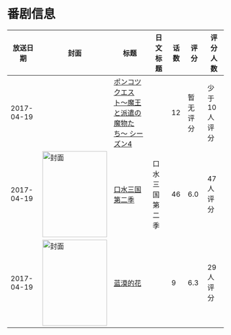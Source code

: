 # 番剧信息

|放送日期|封面|标题|日文标题|话数|评分|评分人数|
|---|---|---|---|---|---|---|
|2017-04-19||[ポンコツクエスト〜魔王と派遣の魔物たち〜 シーズン4](https://bangumi.tv/subject/241476)||12|暂无评分|少于10人评分|
|2017-04-19|<img src="https://lain.bgm.tv/pic/cover/c/ab/5a/212364_Kk5p7.jpg" alt="封面" style="width:150px;height:200px;object-fit:cover;">|[口水三国 第二季](https://bangumi.tv/subject/212364)|口水三国 第二季|46|6.0|47人评分|
|2017-04-19|<img src="https://lain.bgm.tv/pic/cover/c/5c/0f/217130_fSMDV.jpg" alt="封面" style="width:150px;height:200px;object-fit:cover;">|[蓝漠的花](https://bangumi.tv/subject/217130)||9|6.3|29人评分|
